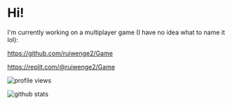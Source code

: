# Hi!

I'm currently working on a multiplayer game (I have no idea what to name it lol): 

https://github.com/ruiwenge2/Game

https://replit.com/@ruiwenge2/Game

![profile views](https://komarev.com/ghpvc/?username=ruiwenge2&color=blue&type=.svg)

![github stats](https://github-readme-stats.vercel.app/api?username=ruiwenge2&show_icons=true&theme=radical&type=.svg)
